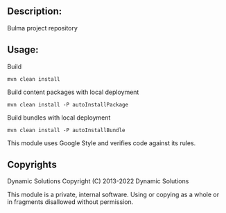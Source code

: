 ## Description:

Bulma project repository

## Usage:

Build
```
mvn clean install
```

Build content packages with local deployment
```
mvn clean install -P autoInstallPackage
```

Build bundles with local deployment
```
mvn clean install -P autoInstallBundle
```

This module uses Google Style and verifies code against its rules. 
## Copyrights

Dynamic Solutions
Copyright (C) 2013-2022 Dynamic Solutions

This module is a private, internal software. Using or copying as a
whole or in fragments disallowed without permission.
